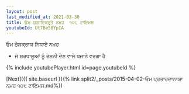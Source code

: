 ```yaml
---
layout: post
last_modified_at: 2021-03-30
title: ਓਮ ਯੁਗਾਦਿਕਰੂਤੇ ਨਮਹ  ੧੦੮ ਟਾਇਮਸ
youtubeId: Ut7Be58YpIA
---
```

 
 
 ਓਮ ਠੇਸਕ੍ਰਾਯ ਨਿਧਾਏ ਨਮਹ  
 
 -  ਜੋ ਸ਼ਰਧਾਲੂਆਂ ਨੂੰ ਰੋਸ਼ਨੀ ਦੇਣ ਵਾਲੇ ਖਜਾਨੇ ਵਰਗਾ ਹੈ 
 
  
 
  
 
 
 
 
 
 


{% include youtubePlayer.html id=page.youtubeId %}
 
[Next]({{ site.baseurl }}{% link  split2/_posts/2015-04-02-ਓਮ ਪ੍ਰਤਾਰਦਾਨਾਯਾ ਨਮਹ ੧੦੮ ਟਾਇਮਸ.md%})
 
